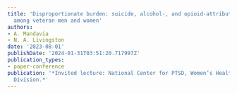 ```yaml
---
title: 'Disproportionate burden: suicide, alcohol-, and opioid-attributable death
  among veteran men and women'
authors:
- A. Mandavia
- N. A. Livingston
date: '2023-08-01'
publishDate: '2024-01-31T03:51:20.717997Z'
publication_types:
- paper-conference
publication: '*Invited lecture: National Center for PTSD, Women’s Health Sciences
  Division.*'
---
```

